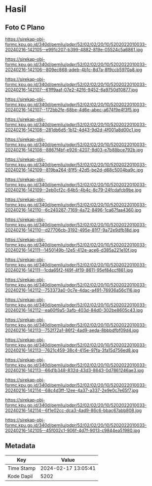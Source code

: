 # Hasil

## Foto C Plano

https://sirekap-obj-formc.kpu.go.id/340d/pemilu/pdpr/52/02/02/20/10/5202022010033-20240216-142105--e991c207-b399-4882-819e-05524c5a6861.jpg

https://sirekap-obj-formc.kpu.go.id/340d/pemilu/pdpr/52/02/02/20/10/5202022010033-20240216-142106--809ec868-adeb-4b1c-8d7a-8f9ccb5970a8.jpg

https://sirekap-obj-formc.kpu.go.id/340d/pemilu/pdpr/52/02/02/20/10/5202022010033-20240216-142107--61ff9aaf-07e2-42f6-9452-6a9750d10877.jpg

https://sirekap-obj-formc.kpu.go.id/340d/pemilu/pdpr/52/02/02/20/10/5202022010033-20240216-142107--172bb2fe-68be-4d6e-abec-a674f9e4f3f5.jpg

https://sirekap-obj-formc.kpu.go.id/340d/pemilu/pdpr/52/02/02/20/10/5202022010033-20240216-142108--281db6d5-1b12-4d43-9d2d-4f001a8d00c1.jpg

https://sirekap-obj-formc.kpu.go.id/340d/pemilu/pdpr/52/02/02/20/10/5202022010033-20240216-142108--8867f4bf-e926-4207-8d03-e7b88bce792b.jpg

https://sirekap-obj-formc.kpu.go.id/340d/pemilu/pdpr/52/02/02/20/10/5202022010033-20240216-142109--819ba264-81f5-42d5-be2d-d68c5004ba9c.jpg

https://sirekap-obj-formc.kpu.go.id/340d/pemilu/pdpr/52/02/02/20/10/5202022010033-20240216-142109--2eb0cf2c-64b5-4b4c-8c79-24fcdafcb9be.jpg

https://sirekap-obj-formc.kpu.go.id/340d/pemilu/pdpr/52/02/02/20/10/5202022010033-20240216-142110--6c240287-7169-4a72-8496-1ca67faa4360.jpg

https://sirekap-obj-formc.kpu.go.id/340d/pemilu/pdpr/52/02/02/20/10/5202022010033-20240216-142110--d27706cb-3192-495e-81f7-9a72e9dfb18d.jpg

https://sirekap-obj-formc.kpu.go.id/340d/pemilu/pdpr/52/02/02/20/10/5202022010033-20240216-142111--1450149b-12e5-412e-ace6-d385a221e10f.jpg

https://sirekap-obj-formc.kpu.go.id/340d/pemilu/pdpr/52/02/02/20/10/5202022010033-20240216-142111--1cda65f2-f49f-4f19-8611-95ef84ccf861.jpg

https://sirekap-obj-formc.kpu.go.id/340d/pemilu/pdpr/52/02/02/20/10/5202022010033-20240216-142112--753373a0-0c7e-4dac-a491-76936a56c116.jpg

https://sirekap-obj-formc.kpu.go.id/340d/pemilu/pdpr/52/02/02/20/10/5202022010033-20240216-142112--ea60f9a5-3afb-403d-84d0-302be8605c43.jpg

https://sirekap-obj-formc.kpu.go.id/340d/pemilu/pdpr/52/02/02/20/10/5202022010033-20240216-142113--752f72a1-86f2-4ad9-aeda-8bbbdfbf09d4.jpg

https://sirekap-obj-formc.kpu.go.id/340d/pemilu/pdpr/52/02/02/20/10/5202022010033-20240216-142113--7621c459-38c4-415e-97fa-3fa15d756ed8.jpg

https://sirekap-obj-formc.kpu.go.id/340d/pemilu/pdpr/52/02/02/20/10/5202022010033-20240216-142113--66d1b348-832d-43d3-8643-0d7861246ae3.jpg

https://sirekap-obj-formc.kpu.go.id/340d/pemilu/pdpr/52/02/02/20/10/5202022010033-20240216-142114--68c4d3ff-12ee-4a37-a337-2e9e0c7e65f7.jpg

https://sirekap-obj-formc.kpu.go.id/340d/pemilu/pdpr/52/02/02/20/10/5202022010033-20240216-142114--6f1e02cc-dca3-4ad9-86c6-bbac67abb808.jpg

https://sirekap-obj-formc.kpu.go.id/340d/pemilu/pdpr/52/02/02/20/10/5202022010033-20240216-142105--45f002c1-906f-4d7f-9013-c9844ea51980.jpg


## Metadata

| Key        | Value               |
| ---------- | ------------------- |
| Time Stamp | 2024-02-17 13:05:41 |
| Kode Dapil | 5202                |



